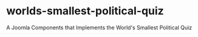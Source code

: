 # worlds-smallest-political-quiz
A Joomla Components that Implements the World's Smallest Political Quiz
